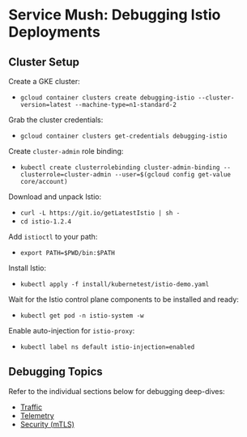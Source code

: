 # Service Mush: Debugging Istio Deployments

## Cluster Setup

Create a GKE cluster:
- `gcloud container clusters create debugging-istio --cluster-version=latest --machine-type=n1-standard-2`

Grab the cluster credentials:
- `gcloud container clusters get-credentials debugging-istio`

Create `cluster-admin` role binding:
- `kubectl create clusterrolebinding cluster-admin-binding --clusterrole=cluster-admin --user=$(gcloud config get-value core/account)`

Download and unpack Istio:
- `curl -L https://git.io/getLatestIstio | sh -`
- `cd istio-1.2.4`

Add `istioctl` to your path:
- `export PATH=$PWD/bin:$PATH`

Install Istio:
- `kubectl apply -f install/kubernetest/istio-demo.yaml`

Wait for the Istio control plane components to be installed and ready:
- `kubectl get pod -n istio-system -w`

Enable auto-injection for `istio-proxy`:
- `kubectl label ns default istio-injection=enabled`

## Debugging Topics

Refer to the individual sections below for debugging deep-dives:
- [Traffic](traffic/)
- [Telemetry](telemetry/)
- [Security (mTLS)](security/)